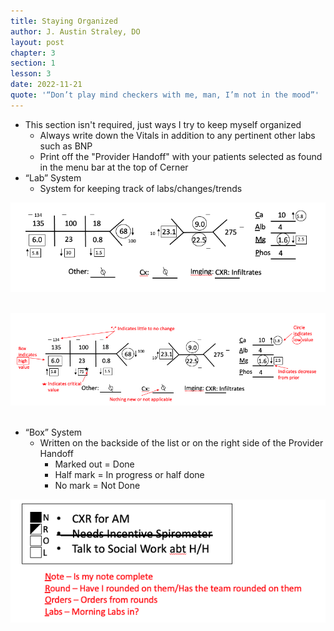 ```yaml
---
title: Staying Organized
author: J. Austin Straley, DO
layout: post
chapter: 3
section: 1
lesson: 3
date: 2022-11-21
quote: '“Don’t play mind checkers with me, man, I’m not in the mood”'
---
```


- This section isn't required, just ways I try to keep myself organized
	- Always write down the Vitals in addition to any pertinent other labs such as BNP 
	- Print off the "Provider Handoff" with your patients selected as found in the menu bar at the top of Cerner
- “Lab” System
	- System for keeping track of labs/changes/trends <br>

![Box 1.1](/assets/images/internguidepages/1.3/1.3.3-picture1.png)
        <br><br>

![Box 1.2](/assets/images/internguidepages/1.3/1.3.3-picture2.png)
        <br><br>
- “Box” System
	- Written on the backside of the list or on the right side of the Provider Handoff
		- Marked out = Done
		- Half mark = In progress or half done
		- No mark = Not Done <br>

![Box 1.3](/assets/images/internguidepages/1.3/1.3.3-picture3.png)
        <br><br>


